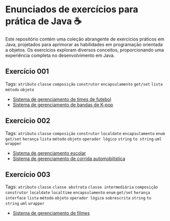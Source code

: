 # Enunciados de exercícios para prática de Java ☕

Este repositório contém uma coleção abrangente de exercícios práticos em Java, projetados para aprimorar as habilidades em programação orientada a objetos. Os exercícios exploram diversos conceitos, proporcionando uma experiência completa no desenvolvimento em Java.

## Exercício 001

Tags: `atributo` `classe` `composição` `construtor` `encapsulamento` `get/set` `lista` `método` `objeto`

- [Sistema de gerenciamento de times de futebol](./exercicio-001/versao-001/README.md)
- [Sistema de gerenciamento de bandas de K-pop](./exercicio-001/versao-002/README.md)

## Exercício 002

Tags: `atributo` `classe` `composição` `construtor` `localdate` `encapsulamento` `enum` `get/set` `herança` `lista` `método` `objeto` `operador lógico` `string` `to string` `uml` `wrapper`

- [Sistema de gerenciamento escolar](./exercicio-002/versao-001/README.md)
- [Sistema de gerenciamento de corrida automobilística](./exercicio-002/versao-002/README.md)

## Exercício 003

Tags: `atributo` `classe` `classe abstrata` `classe intermediária` `composição` `construtor` `localdate` `localtime` `encapsulamento` `enum` `get/set` `herança` `interface` `lista` `método` `objeto` `operador lógico` `sobrescrita` `string` `to string` `uml` `wrapper`

- [Sistema de gerenciamento de filmes](./exercicio-003/versao-001/README.md)
